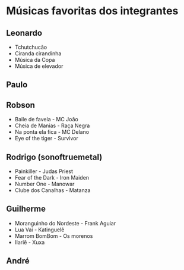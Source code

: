 # Músicas favoritas dos integrantes

## Leonardo

* Tchutchucão
* Ciranda cirandinha
* Música da Copa
* Música de elevador

## Paulo

## Robson

* Baile de favela - MC João
* Cheia de Manias - Raça Negra
* Na ponta ela fica - MC Delano
* Eye of the tiger - Survivor

## Rodrigo (sonoftruemetal)

* Painkiller - Judas Priest
* Fear of the Dark - Iron Maiden
* Number One - Manowar
* Clube dos Canalhas - Matanza

## Guilherme

* Moranguinho do Nordeste - Frank Aguiar
* Lua Vai - Katinguelê
* Marrom BomBom - Os morenos
* Ilariê - Xuxa

## André
